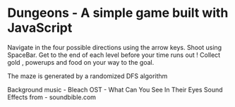 # Dungeons - A simple game built with JavaScript

Navigate in the four possible directions using the arrow keys. Shoot using SpaceBar. Get to the end of each level before your time runs out ! Collect gold , powerups and food on your way to the goal.

The maze is generated by a randomized DFS algorithm

Background music - Bleach OST - What Can You See In Their Eyes
Sound Effects from - soundbible.com
